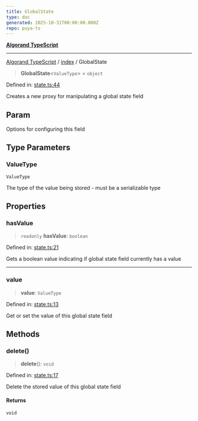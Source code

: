 ```yaml
---
title: GlobalState
type: doc
generated: 2025-10-31T00:00:00.000Z
repo: puya-ts
---
```


[**Algorand TypeScript**](docs/_md/README)

---

[Algorand TypeScript](docs/_md/modules) / [index](/reference/algorand-typescript/api/index/readme/) / GlobalState

> **GlobalState**\<`ValueType`\> = `object`

Defined in: [state.ts:44](https://github.com/algorandfoundation/puya-ts/blob/main/packages/algo-ts/src/state.ts#L44)

Creates a new proxy for manipulating a global state field

## Param

Options for configuring this field

## Type Parameters

### ValueType

`ValueType`

The type of the value being stored - must be a serializable type

## Properties

### hasValue

> `readonly` **hasValue**: `boolean`

Defined in: [state.ts:21](https://github.com/algorandfoundation/puya-ts/blob/main/packages/algo-ts/src/state.ts#L21)

Gets a boolean value indicating if global state field currently has a value

---

### value

> **value**: `ValueType`

Defined in: [state.ts:13](https://github.com/algorandfoundation/puya-ts/blob/main/packages/algo-ts/src/state.ts#L13)

Get or set the value of this global state field

## Methods

### delete()

> **delete**(): `void`

Defined in: [state.ts:17](https://github.com/algorandfoundation/puya-ts/blob/main/packages/algo-ts/src/state.ts#L17)

Delete the stored value of this global state field

#### Returns

`void`
